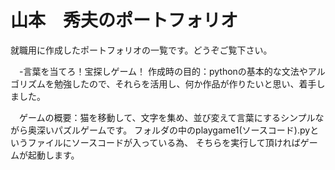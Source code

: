 # 山本　秀夫のポートフォリオ
就職用に作成したポートフォリオの一覧です。どうぞご覧下さい。

　-言葉を当てろ！宝探しゲーム！
   作成時の目的：pythonの基本的な文法やアルゴリズムを勉強したので、それらを活用し、何か作品が作りたいと思い、着手しました。
 
 　ゲームの概要：猫を移動して、文字を集め、並び変えて言葉にするシンプルながら奥深いパズルゲームです。
   フォルダの中のplaygame1(ソースコード).pyというファイルにソースコードが入っている為、
   そちらを実行して頂ければゲームが起動します。
    
